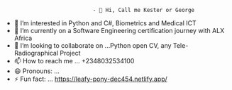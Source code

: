 								- 👋 Hi, Call me Kester or George
- 👀 I’m interested in Python and C#, Biometrics and Medical ICT
- 🌱 I’m currently on a Software Engineering certification journey with ALX Africa
- 💞️ I’m looking to collaborate on ...Python open CV, any Tele-Radiographical Project
- 📫 How to reach me ... +2348032534100
- 😄 Pronouns: ...
- ⚡ Fun fact: ...
https://leafy-pony-dec454.netlify.app/
